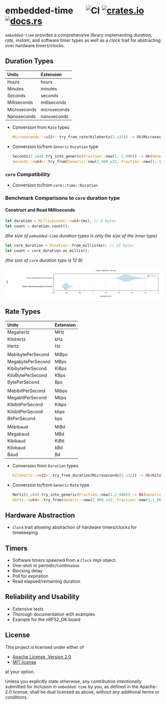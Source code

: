# embedded-time &emsp; ![CI] [![crates.io]](https://crates.io/crates/embedded-time) [![docs.rs]](https://docs.rs/embedded-time)

[CI]: https://github.com/FluenTech/embedded-time/workflows/CI/badge.svg
[crates.io]: https://img.shields.io/crates/v/embedded-time.svg
[docs.rs]: https://docs.rs/embedded-time/badge.svg

`embedded-time` provides a comprehensive library implementing _duration_, _rate_, _instant_, and software _timer_ types as well as a _clock_ trait for abstracting over hardware timers/clocks.

## Duration Types

| Units        | Extension    |
| :----------- | :----------- |
| Hours        | hours        |
| Minutes      | minutes      |
| Seconds      | seconds      |
| Milliseconds | milliseconds |
| Microseconds | microseconds |
| Nanoseconds  | nanoseconds  |

- Conversion from `Rate` types
    ```rust
    Microseconds::<u32>::try_from_rate(Kilohertz(2_u32)) -> Ok(Microseconds(500_u32))
    ```

- Conversion to/from `Generic` `Duration` type

    ```rust
    Seconds(2_u64).try_into_generic(Fraction::new(1, 2_000)) -> Ok(Generic::new(4_000_u32, Fraction::new(1, 2_000))))
    Seconds::<u64>::try_from(Generic::new(2_000_u32, Fraction::new(1, 1_000))) -> Ok(Seconds(2_u64))
    ```

### `core` Compatibility

- Conversion to/from `core::time::Duration`

### Benchmark Comparisons to `core` duration type

#### Construct and Read Milliseconds

```rust
let duration = Milliseconds::<u64>(ms); // 8 bytes
let count = duration.count();
```

_(the size of `embedded-time` duration types is only the size of the inner type)_

```rust
let core_duration = Duration::from_millis(ms); // 12 bytes
let count = core_duration.as_millis();
```

_(the size of `core` duration type is 12 B)_

![](resources/duration_violin_v0.7.0.svg)

## Rate Types

| Units             | Extension |
| :---------------- | :-------- |
| Megahertz         | MHz       |
| Kilohertz         | kHz       |
| Hertz             | Hz        |
|                   |           |
| MebibytePerSecond | MiBps     |
| MegabytePerSecond | MBps      |
| KibibytePerSecond | KiBps     |
| KiloBytePerSecond | KBps      |
| BytePerSecond     | Bps       |
|                   |           |
| MebibitPerSecond  | Mibps     |
| MegabitPerSecond  | Mbps      |
| KibibitPerSecond  | Kibps     |
| KilobitPerSecond  | kbps      |
| BitPerSecond      | bps       |
|                   |           |
| Mebibaud          | MiBd      |
| Megabaud          | MBd       |
| Kibibaud          | KiBd      |
| Kilobaud          | kBd       |
| Baud              | Bd        |

- Conversion from `Duration` types

    ```rust
    Kilohertz::<u32>::try_from_duration(Microseconds(2_u32)) -> Ok(Kilohertz(500_u32))
    ```

- Conversion to/from `Generic` `Rate` type

    ```rust
    Hertz(2_u64).try_into_generic(Fraction::new(1,2_000)) -> Ok(Generic::new(4_000_u32, Fraction::new(1,2_000))))
    Hertz::<u64>::try_from(Generic::new(2_000_u32, Fraction::new(1,1_000))) -> Ok(Hertz(2_u64))
    ```

## Hardware Abstraction

- `Clock` trait allowing abstraction of hardware timers/clocks for timekeeping.

## Timers

- Software timers spawned from a `Clock` impl object.
- One-shot or periodic/continuous
- Blocking delay
- Poll for expiration
- Read elapsed/remaining duration

## Reliability and Usability
- Extensive tests
- Thorough documentation with examples
- Example for the nRF52_DK board


## License
This project is licensed under either of
- [Apache License, Version 2.0](https://github.com/time-rs/time/blob/master/LICENSE-Apache)
- [MIT license](https://github.com/time-rs/time/blob/master/LICENSE-MIT)

at your option.

Unless you explicitly state otherwise, any contribution intentionally submitted for inclusion in `embedded-time` by you, as defined in the Apache-2.0 license, shall be dual licensed as above, without any additional terms or conditions.
